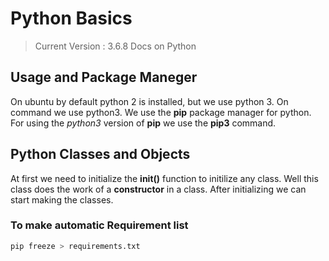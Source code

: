 # Python Basics
> Current Version : 3.6.8
> Docs on Python

## Usage and Package Maneger
On ubuntu by default python 2 is installed, but we use python 3. On command we use python3. We use the **pip** package manager for python. For using the _python3_ version of **pip** we use the **pip3** command.

## Python Classes and Objects
At first we need to initialize the **__init__()** function to initilize any class. Well this class does the work of a **constructor** in a class. After initializing we can start making the classes. 

### To make automatic Requirement list
```python
pip freeze > requirements.txt
```

